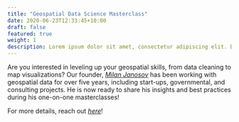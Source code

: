 ```yaml
---
title: "Geospatial Data Science Masterclass"
date: 2020-06-23T12:33:45+10:00
draft: false
featured: true
weight: 1
description: Lorem ipsum dolor sit amet, consectetur adipiscing elit. Donec accumsan dapibus purus, vel maximus erat facilisis vel.
---
```


Are you interested in leveling up your geospatial skills, from data cleaning to map visualizations? Our founder, [*_Milan Janosov_*](https://www.linkedin.com/in/milan-janosov/) has been working with geospatial data for over five years, including start-ups, governmental, and consulting projects. He is now ready to share his insights and best practices during his one-on-one masterclasses!

For more details, reach out [*_here_*](https://geospatialdataconsulting.com/contact/)!
